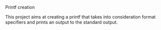 Printf creation

This project aims at creating a printf that takes into consideration format specifiers and prints an output to the standard output.
